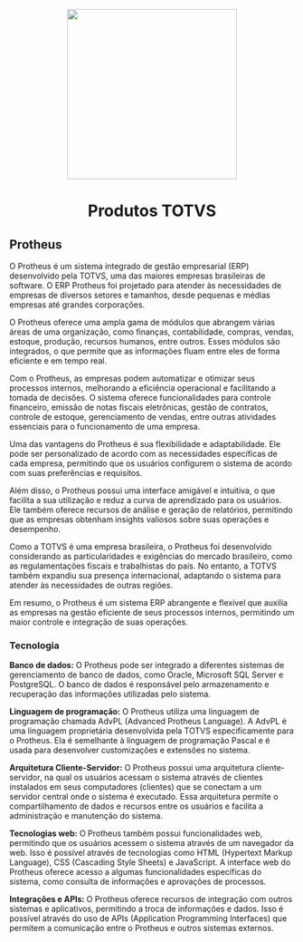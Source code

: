 <p align="center">
  <a href="https://github.com/alestanalves/guia-ackercode">
    <img src="https://github.com/TOTVS-Privacidade-de-Dados/produtos-totvs/assets/48387196/dabac769-7d4a-4f12-b97d-0a6752fed439" width="300" height="300">
  </a>
  <h1 align="center">Produtos TOTVS</h1>
</p>


## Protheus

O Protheus é um sistema integrado de gestão empresarial (ERP) desenvolvido pela TOTVS, uma das maiores empresas brasileiras de software. O ERP Protheus foi projetado para atender às necessidades de empresas de diversos setores e tamanhos, desde pequenas e médias empresas até grandes corporações.

O Protheus oferece uma ampla gama de módulos que abrangem várias áreas de uma organização, como finanças, contabilidade, compras, vendas, estoque, produção, recursos humanos, entre outros. Esses módulos são integrados, o que permite que as informações fluam entre eles de forma eficiente e em tempo real.

Com o Protheus, as empresas podem automatizar e otimizar seus processos internos, melhorando a eficiência operacional e facilitando a tomada de decisões. O sistema oferece funcionalidades para controle financeiro, emissão de notas fiscais eletrônicas, gestão de contratos, controle de estoque, gerenciamento de vendas, entre outras atividades essenciais para o funcionamento de uma empresa.

Uma das vantagens do Protheus é sua flexibilidade e adaptabilidade. Ele pode ser personalizado de acordo com as necessidades específicas de cada empresa, permitindo que os usuários configurem o sistema de acordo com suas preferências e requisitos.

Além disso, o Protheus possui uma interface amigável e intuitiva, o que facilita a sua utilização e reduz a curva de aprendizado para os usuários. Ele também oferece recursos de análise e geração de relatórios, permitindo que as empresas obtenham insights valiosos sobre suas operações e desempenho.

Como a TOTVS é uma empresa brasileira, o Protheus foi desenvolvido considerando as particularidades e exigências do mercado brasileiro, como as regulamentações fiscais e trabalhistas do país. No entanto, a TOTVS também expandiu sua presença internacional, adaptando o sistema para atender às necessidades de outras regiões.

Em resumo, o Protheus é um sistema ERP abrangente e flexível que auxilia as empresas na gestão eficiente de seus processos internos, permitindo um maior controle e integração de suas operações.

### Tecnologia

**Banco de dados:** O Protheus pode ser integrado a diferentes sistemas de gerenciamento de banco de dados, como Oracle, Microsoft SQL Server e PostgreSQL. O banco de dados é responsável pelo armazenamento e recuperação das informações utilizadas pelo sistema.

**Linguagem de programação:** O Protheus utiliza uma linguagem de programação chamada AdvPL (Advanced Protheus Language). A AdvPL é uma linguagem proprietária desenvolvida pela TOTVS especificamente para o Protheus. Ela é semelhante à linguagem de programação Pascal e é usada para desenvolver customizações e extensões no sistema.

**Arquitetura Cliente-Servidor:** O Protheus possui uma arquitetura cliente-servidor, na qual os usuários acessam o sistema através de clientes instalados em seus computadores (clientes) que se conectam a um servidor central onde o sistema é executado. Essa arquitetura permite o compartilhamento de dados e recursos entre os usuários e facilita a administração e manutenção do sistema.

**Tecnologias web:** O Protheus também possui funcionalidades web, permitindo que os usuários acessem o sistema através de um navegador da web. Isso é possível através de tecnologias como HTML (Hypertext Markup Language), CSS (Cascading Style Sheets) e JavaScript. A interface web do Protheus oferece acesso a algumas funcionalidades específicas do sistema, como consulta de informações e aprovações de processos.

**Integrações e APIs:** O Protheus oferece recursos de integração com outros sistemas e aplicativos, permitindo a troca de informações e dados. Isso é possível através do uso de APIs (Application Programming Interfaces) que permitem a comunicação entre o Protheus e outros sistemas externos.
